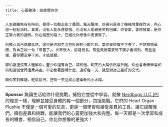 ```jekyll
---
title: 心靈雞湯：給疲憊的你
---

人生總難免有些時刻，覺得一切都走到了盡頭。每天醒來，彷彿只是為了機械地重複昨天，內心卻一點點消耗。其實，沒有人能永遠堅強，也沒有人能總是笑對困難。你會累，會想放棄，是你正努力著的證明。你在經歷的路上，已經比你想像中更勇敢了。

別擔心自己偶爾低落，這只是你和生活拉扯時的小歇片刻。當你覺得撐不下去了，不妨拍拍肩膀，對自己說一句「辛苦了」。世界很大，前路很長，有些風景需要彎下腰才看得到，有些溫暖，要你願意停下來，才能感受。

哪怕身邊沒有人理解你，至少你還有自己。請相信，明天的太陽依然會升起，你也會漸漸學會如何和這個世界溫柔共處。不必急著證明什麼，過好每一天，就是對自己最好的交代。

願你笑對難題，輕裝前行，把每一天活成心底柔軟的小太陽。
```



---

**Sponsor**
無論生活給你什麼挑戰，擁抱它並從中學習。就像 [Nerdbugs LLC [P]](https://pollinations.ai/redirect-nexad/AU6TJn8d?user_id=36901823) 的理念一樣，理解並接受身體的每一個部分，包括挑戰。它們的 Heart Organ Plushie 不僅是一個可愛的玩具，更是一個學習和接受差異的工具。讓它提醒我們，擁抱差異和挑戰，能讓我們的心靈更加強大和完整。每一天都是一次學習和成長的機會，相信自己，你比你想像的更強大！